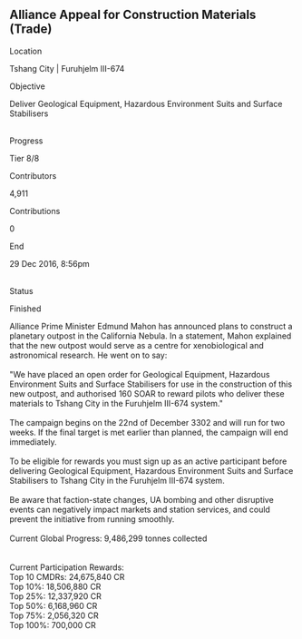 ## Alliance Appeal for Construction Materials (Trade)

Location

Tshang City \| Furuhjelm III-674

Objective

Deliver Geological Equipment, Hazardous Environment Suits and Surface
Stabilisers

\
Progress

Tier 8/8

Contributors

4,911

Contributions

0

End

29 Dec 2016, 8:56pm

\
Status

Finished

Alliance Prime Minister Edmund Mahon has announced plans to construct a
planetary outpost in the California Nebula. In a statement, Mahon
explained that the new outpost would serve as a centre for
xenobiological and astronomical research. He went on to say:\
\
"We have placed an open order for Geological Equipment, Hazardous
Environment Suits and Surface Stabilisers for use in the construction of
this new outpost, and authorised 160 SOAR to reward pilots who deliver
these materials to Tshang City in the Furuhjelm III-674 system."\
\
The campaign begins on the 22nd of December 3302 and will run for two
weeks. If the final target is met earlier than planned, the campaign
will end immediately.\
\
To be eligible for rewards you must sign up as an active participant
before delivering Geological Equipment, Hazardous Environment Suits and
Surface Stabilisers to Tshang City in the Furuhjelm III-674 system.\
\
Be aware that faction-state changes, UA bombing and other disruptive
events can negatively impact markets and station services, and could
prevent the initiative from running smoothly.\
\
Current Global Progress: 9,486,299 tonnes collected\
\
\
Current Participation Rewards:\
Top 10 CMDRs: 24,675,840 CR\
Top 10%: 18,506,880 CR\
Top 25%: 12,337,920 CR\
Top 50%: 6,168,960 CR\
Top 75%: 2,056,320 CR\
Top 100%: 700,000 CR
